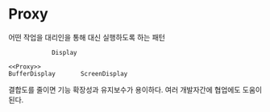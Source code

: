 # Proxy
어떤 작업을 대리인을 통해 대신 실행하도록 하는 패턴

                Display

    <<Proxy>>
    BufferDisplay       ScreenDisplay


결합도를 줄이면 기능 확장성과 유지보수가 용이하다.
여러 개발자간에 협업에도 도움이 된다.